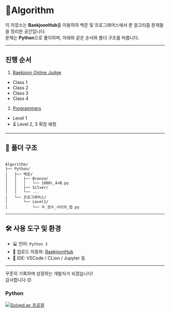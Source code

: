 # 📘Algorithm

이 저장소는 **BaekjoonHub**를 이용하여 백준 및 프로그래머스에서 푼 알고리즘 문제들을 정리한 공간입니다.  
문제는 **Python**으로 풀이하며, 아래와 같은 순서와 폴더 구조를 따릅니다.
   
---

##  진행 순서

1.  [Baekjoon Online Judge](https://www.acmicpc.net/)
   -  Class 1
   -  Class 2
   -  Class 3
   -  Class 4
2.  [Programmers](https://programmers.co.kr/)
   -  Level 1
   - ⏳ Level 2, 3 확장 예정

---

## 📂 폴더 구조

```

Algorithm/
├── Python/
│   ├── 백준/
│   │   ├── Bronze/
│   │   │   └── 1000\_A+B.py
│   │   ├── Silver/
│   │   └── ...
│   └── 프로그래머스/
│       └── Level1/
│           └── 두_정수_사이의_합.py

```

---

## 🛠 사용 도구 및 환경

- 💻 언어: `Python 3`
- 🔧 업로드 자동화: [BaekjoonHub](https://github.com/BaekjoonHub/BaekjoonHub)
- 📝 IDE: VSCode / CLion / Jupyter 등

---

꾸준히 기록하며 성장하는 개발자가 되겠습니다!  
감사합니다 😊

### Python

<div style="display: flex; align-items: center; gap: 20px; flex-wrap: wrap;">
  <!-- 왼쪽 Solved.ac 카드 -->
  <a href="https://solved.ac/felix3328">
    <img src="http://mazassumnida.wtf/api/v2/generate_badge?boj=felix3328" alt="Solved.ac 프로필"/>
  </a>
